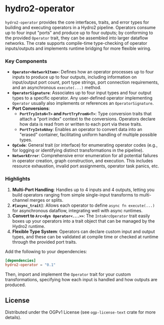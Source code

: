 # hydro2-operator

`hydro2-operator` provides the core interfaces, traits, and error types for building and executing operators in a Hydro2 pipeline. Operators consume up to four input "ports" and produce up to four outputs; by conforming to the provided `Operator` trait, they can be assembled into larger dataflow networks. The crate supports compile-time type-checking of operator inputs/outputs and implements runtime bridging for more flexible wiring.

### Key Components

- **`Operator<NetworkItem>`**: Defines how an operator processes up to four inputs to produce up to four outputs, including information on input/output port count, port type strings, port connection requirements, and an asynchronous `execute(...)` method.
- **`OperatorSignature`**: Associates up to four input types and four output types to a specific operator. Any user-defined operator implementing `Operator` usually also implements or references an `OperatorSignature`.
- **Port Conversions**:
  - **`PortTryIntoN<T>` and `PortTryFromN<T>`**: Type conversion traits that attach a "port index" context to the conversions. Operators declare how data is read from or written to each port via these traits. 
  - **`PortTryIntoNAny`**: Enables an operator to convert data into an "erased" container, facilitating uniform handling of multiple possible types.
- **`OpCode`**: General trait (or interface) for enumerating operator codes (e.g., for logging or identifying distinct transformations in the pipeline).
- **`NetworkError`**: Comprehensive error enumeration for all potential failures in operator creation, graph construction, and execution. This includes resource exhaustion, invalid port assignments, operator task panics, etc.

### Highlights

1. **Multi-Port Handling**: Handles up to 4 inputs and 4 outputs, letting you build operators ranging from simple single-input transforms to multi-channel merges or splits.
2. **`#[async_trait]`**: Allows each operator to define `async fn execute(...)` for asynchronous dataflow, integrating well with async runtimes.
3. **Convert to `Arc<dyn Operator<...>>`**: The `IntoArcOperator` trait easily boxes up your operators into a trait object that can be managed by the Hydro2 runtime.
4. **Flexible Type System**: Operators can declare custom input and output types, and these can be validated at compile time or checked at runtime through the provided port traits.

Add the following to your dependencies:

```toml
[dependencies]
hydro2-operator = "0.1"
```

Then, import and implement the `Operator` trait for your custom transformations, specifying how each input is handled and how outputs are produced.

## License

Distributed under the OGPv1 License (see `ogp-license-text` crate for more details).
